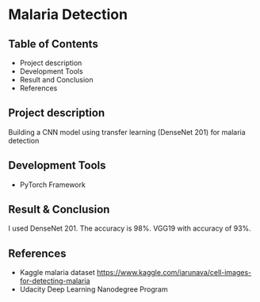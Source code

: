 # Malaria Detection

## Table of Contents
* Project description
* Development Tools
* Result and Conclusion
* References

## Project description
Building a CNN model using transfer learning (DenseNet 201) for malaria detection

## Development Tools
* PyTorch Framework

## Result & Conclusion
I used DenseNet 201. The accuracy is 98%.
VGG19 with accuracy of 93%.

## References
* Kaggle malaria dataset https://www.kaggle.com/iarunava/cell-images-for-detecting-malaria
* Udacity Deep Learning Nanodegree Program
